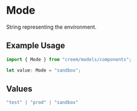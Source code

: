 # Mode

String representing the environment.

## Example Usage

```typescript
import { Mode } from "creem/models/components";

let value: Mode = "sandbox";
```

## Values

```typescript
"test" | "prod" | "sandbox"
```